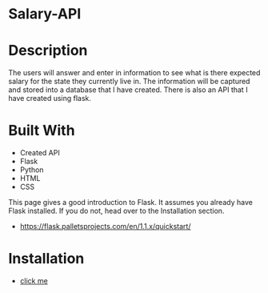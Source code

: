 # Salary-API

# Description
The users will answer and enter in information to see what is there expected salary for the state they currently live in. The information will be captured and stored into a database that I have created. There is also an API that I have created using flask.

# Built With
* Created API
* Flask
* Python
* HTML
* CSS

This page gives a good introduction to Flask. It assumes you already have Flask installed. If you do not, head over to the Installation section.
* https://flask.palletsprojects.com/en/1.1.x/quickstart/

# Installation

*  [click me](https://drive.google.com/file/d/1wk6a1DZcZALiH6H-CsKkucIRZo2CXzDc/view) 

